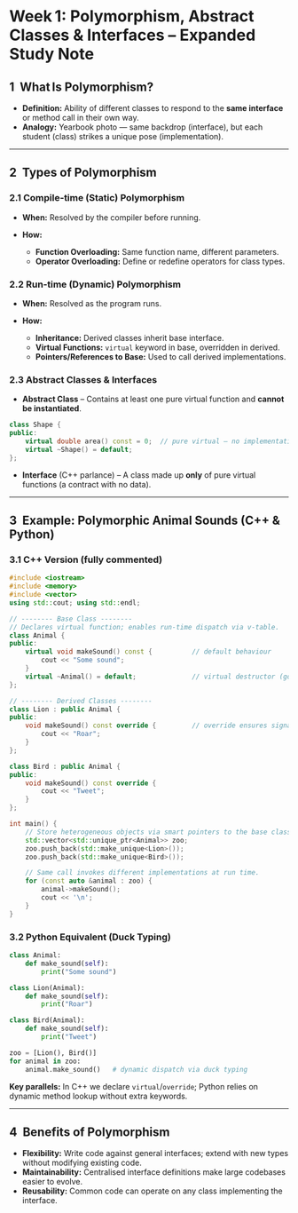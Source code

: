 # Week 1: Polymorphism, Abstract Classes & Interfaces – Expanded Study Note

## 1  What Is Polymorphism?

* **Definition:** Ability of different classes to respond to the **same interface** or method call in their own way.
* **Analogy:** Yearbook photo — same backdrop (interface), but each student (class) strikes a unique pose (implementation).

---

## 2  Types of Polymorphism

### 2.1 Compile‑time (Static) Polymorphism

* **When:** Resolved by the compiler before running.
* **How:**

  * **Function Overloading:** Same function name, different parameters.
  * **Operator Overloading:** Define or redefine operators for class types.

### 2.2 Run‑time (Dynamic) Polymorphism

* **When:** Resolved as the program runs.
* **How:**

  * **Inheritance:** Derived classes inherit base interface.
  * **Virtual Functions:** `virtual` keyword in base, overridden in derived.
  * **Pointers/References to Base:** Used to call derived implementations.

### 2.3 Abstract Classes & Interfaces

* **Abstract Class** – Contains at least one pure virtual function and **cannot be instantiated**.

```cpp
class Shape {
public:
    virtual double area() const = 0;  // pure virtual – no implementation
    virtual ~Shape() = default;
};
```

* **Interface** (C++ parlance) – A class made up **only** of pure virtual functions (a contract with no data).

---

## 3  Example: Polymorphic Animal Sounds (C++ & Python)

### 3.1 C++ Version (fully commented)

```cpp
#include <iostream>
#include <memory>
#include <vector>
using std::cout; using std::endl;

// -------- Base Class --------
// Declares virtual function; enables run‑time dispatch via v‑table.
class Animal {
public:
    virtual void makeSound() const {          // default behaviour
        cout << "Some sound";
    }
    virtual ~Animal() = default;              // virtual destructor (good practice)
};

// -------- Derived Classes --------
class Lion : public Animal {
public:
    void makeSound() const override {         // override ensures signature match
        cout << "Roar";
    }
};

class Bird : public Animal {
public:
    void makeSound() const override {
        cout << "Tweet";
    }
};

int main() {
    // Store heterogeneous objects via smart pointers to the base class.
    std::vector<std::unique_ptr<Animal>> zoo;
    zoo.push_back(std::make_unique<Lion>());
    zoo.push_back(std::make_unique<Bird>());

    // Same call invokes different implementations at run time.
    for (const auto &animal : zoo) {
        animal->makeSound();
        cout << '\n';
    }
}
```

### 3.2 Python Equivalent (Duck Typing)

```python
class Animal:
    def make_sound(self):
        print("Some sound")

class Lion(Animal):
    def make_sound(self):
        print("Roar")

class Bird(Animal):
    def make_sound(self):
        print("Tweet")

zoo = [Lion(), Bird()]
for animal in zoo:
    animal.make_sound()   # dynamic dispatch via duck typing
```

**Key parallels:** In C++ we declare `virtual`/`override`; Python relies on dynamic method lookup without extra keywords.

---

## 4  Benefits of Polymorphism

* **Flexibility:** Write code against general interfaces; extend with new types without modifying existing code.
* **Maintainability:** Centralised interface definitions make large codebases easier to evolve.
* **Reusability:** Common code can operate on any class implementing the interface.
